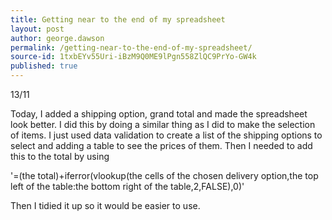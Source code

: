 ```yaml
---
title: Getting near to the end of my spreadsheet
layout: post
author: george.dawson
permalink: /getting-near-to-the-end-of-my-spreadsheet/
source-id: 1txbEYv55Uri-iBzM9Q0ME9lPgn558ZlQC9PrYo-GW4k
published: true
---
```

13/11

Today, I added a shipping option, grand total and made the spreadsheet look better. I did this by doing a similar thing as I did to make the selection of items. I just used data validation to create a list of the shipping options to select and adding a table to see the prices of them. Then I needed to add this to the total by using 

'=(the total)+iferror(vlookup(the cells of the chosen delivery option,the top left of the table:the bottom right of the table,2,FALSE),0)'

Then I tidied it up so it would be easier to use.

